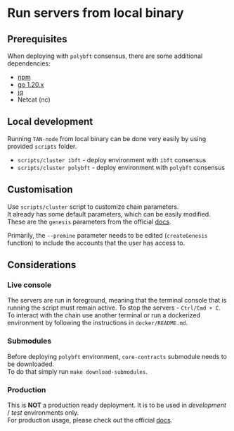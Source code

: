 # Run servers from local binary

## Prerequisites

When deploying with `polybft` consensus, there are some additional dependencies:
* [npm](https://nodejs.org/en/)
* [go 1.20.x](https://go.dev/dl/)
* [jq](https://jqlang.github.io/jq)
* Netcat (nc)

## Local development
Running `TAN-node` from local binary can be done very easily by using provided `scripts` folder.

* `scripts/cluster ibft` - deploy environment with `ibft` consensus
* `scripts/cluster polybft` - deploy environment with `polybft` consensus

## Customisation
Use `scripts/cluster` script to customize chain parameters.   
It already has some default parameters, which can be easily modified.
These are the `genesis` parameters from the official [docs](https://wiki.TAN.technology/docs/node/get-started/cli-commands#genesis-flags).

Primarily, the `--premine` parameter needs to be edited (`createGenesis` function) to include the accounts that the user has access to.

## Considerations

### Live console
The servers are run in foreground, meaning that the terminal console that is running the script 
must remain active. To stop the servers - `Ctrl/Cmd + C`.    
To interact with the chain use another terminal or run a dockerized environment by following the instructions 
in `docker/README.md`.

### Submodules
Before deploying `polybft` environment, `core-contracts` submodule needs to be downloaded.  
To do that simply run `make download-submodules`.

### Production
This is **NOT** a production ready deployment. It is to be used in *development* / *test* environments only.       
For production usage, please check out the official [docs](https://wiki.TAN.technology/docs/node/overview/). 
